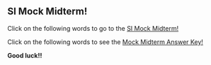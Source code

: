 SI Mock Midterm!
----------------
[midterm]: https://goo.gl/Q57M2G "Made by yours truly :)"
[answerKey]: https://goo.gl/Bth7oH "Get them all right!"

Click on the following words to go to the [SI Mock Midterm!][midterm]

Click on the following words to see the [Mock Midterm Answer Key!][answerKey]

**Good luck!!**
